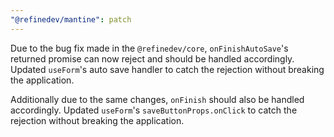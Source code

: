 ```yaml
---
"@refinedev/mantine": patch
---
```


Due to the bug fix made in the `@refinedev/core`, `onFinishAutoSave`'s returned promise can now reject and should be handled accordingly. Updated `useForm`'s auto save handler to catch the rejection without breaking the application.

Additionally due to the same changes, `onFinish` should also be handled accordingly. Updated `useForm`'s `saveButtonProps.onClick` to catch the rejection without breaking the application.
